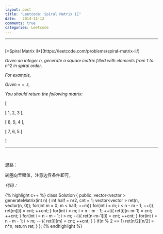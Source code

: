 ```yaml
---
layout: post
title: "Leetcode: Spiral Matrix II"
date:   2014-11-12
comments: true
categories: Leetcode
---
```


***
<br />
[*Spiral Matrix II*](https://leetcode.com/problems/spiral-matrix-ii/)

*Given an integer n, generate a square matrix filled with elements from 1 to n^2 in spiral order.*

*For example,*

*Given `n = 3`,*

*You should return the following matrix:*

[

 [ 1, 2, 3 ],

 [ 8, 9, 4 ],

 [ 7, 6, 5 ]

]

***
<br />

思路：

转圈向里赋值，注意边界条件即可。

*代码：*

{% highlight c++ %}
class Solution {
public:
    vector<vector<int> > generateMatrix(int n) {
        int half = n/2, cnt = 1;
        vector<vector<int> > ret(n, vector<int>(n, 0));
        for(int m = 0; m < half; ++m){
            for(int i = m; i < n - m - 1; ++i){
                ret[m][i] = cnt;
                ++cnt;
            }
            for(int i = m; i < n - m - 1; ++i){
                ret[i][n-m-1] = cnt;
                ++cnt;
            }
            for(int i = n - m - 1; i > m; --i){
                ret[n-m-1][i] = cnt;
                ++cnt;
            }
            for(int i = n - m - 1; i > m; --i){
                ret[i][m] = cnt;
                ++cnt;
            }
        }
        if(n % 2 == 1) ret[n/2][n/2] = n*n;
        return ret;
    }
};
{% endhighlight %}


